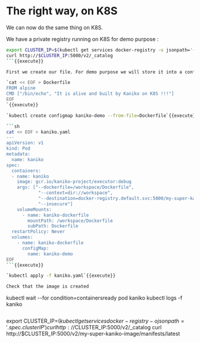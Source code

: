 # The right way, on K8S

We can now do the same thing on K8S.

We have a private registry running on K8S for demo purpose :
```sh
export CLUSTER_IP=$(kubectl get services docker-registry -o jsonpath='{.spec.clusterIP}')
curl http://$CLUSTER_IP:5000/v2/_catalog
```{{execute}}

First we create our file. For demo purpose we will store it into a config map.

`cat << EOF > Dockerfile
FROM alpine
CMD ["/bin/echo", "It is alive and built by Kaniko on K8S !!!"]
EOF
`{{execute}}

`kubectl create configmap kaniko-demo --from-file=Dockerfile`{{execute}}

```sh
cat << EOF > kaniko.yaml
---
apiVersion: v1
kind: Pod
metadata:
  name: kaniko
spec:
  containers:
  - name: kaniko
    image: gcr.io/kaniko-project/executor:debug
    args: ["--dockerfile=/workspace/Dockerfile",
            "--context=dir://workspace",
            "--destination=docker-registry.default.svc:5000/my-super-kaniko-image:latest",
            "--insecure"]
    volumeMounts:
      - name: kaniko-dockerfile
        mountPath: /workspace/Dockerfile
        subPath: Dockerfile
  restartPolicy: Never
  volumes:
    - name: kaniko-dockerfile
      configMap:
        name: kaniko-demo
EOF
```{{execute}}

`kubectl apply -f kaniko.yaml`{{execute}}

Check that the image is created
```
kubectl wait --for condition=containersready pod kaniko
kubectl logs -f kaniko
```{{execute}}

```
export CLUSTER_IP=$(kubectl get services docker-registry -o jsonpath='{.spec.clusterIP}')
curl http://$CLUSTER_IP:5000/v2/_catalog
curl http://$CLUSTER_IP:5000/v2/my-super-kaniko-image/manifests/latest
```{{execute}}
